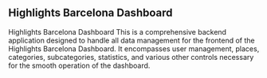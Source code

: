 ## Highlights Barcelona Dashboard 

Highlights Barcelona Dashboard
This is a comprehensive backend application designed to handle all data management for the frontend of the Highlights Barcelona Dashboard. It encompasses user management, places, categories, subcategories, statistics, and various other controls necessary for the smooth operation of the dashboard.